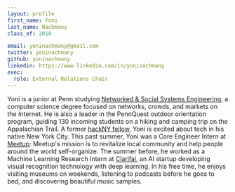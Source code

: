 ```yaml
---
layout: profile
first_name: Yoni
last_name: Nachmany
class_of: 2018

email: yoninachmany@gmail.com
twitter: yoninachmany
github: yoninachmany
linkedin: https://www.linkedin.com/in/yoninachmany
exec:
  role: External Relations Chair
---
```


Yoni is a junior at Penn studying [Networked & Social Systems Engineering](http://www.nets.upenn.edu/), a
computer science degree focused on networks, crowds, and markets on the Internet.
He is also a leader in the PennQuest outdoor orientation program, guiding 130
incoming students on a hiking and camping trip on the Appalachian Trail.
A former [hackNY fellow](https://apply.hackny.org/), Yoni is excited about tech in his native New York City.
This past summer, Yoni was a Core Engineer Intern at [Meetup](http://www.meetup.com/): Meetup's mission
is to revitalize local community and help people around the world self-organize.
The summer before, he worked as a Machine Learning Research Intern at [Clarifai](http://clarifai.com/),
an AI startup developing visual recognition technology with deep learning.
In his free time, he enjoys visiting museums on weekends, listening to podcasts
before he goes to bed, and discovering beautiful music samples.
